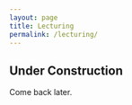 ```yaml
---
layout: page
title: Lecturing
permalink: /lecturing/
---
```


## Under Construction
Come back later.